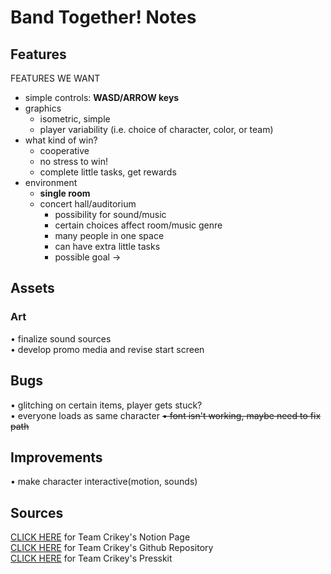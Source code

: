 # Band Together! Notes

## Features
FEATURES WE WANT

- simple controls: **WASD/ARROW keys**
- graphics
    - isometric, simple
    - player variability (i.e. choice of character, color, or team)
- what kind of win?
    - cooperative
    - no stress to win!
    - complete little tasks, get rewards
- environment
    - **single room**
    - concert hall/auditorium
        - possibility for sound/music
        - certain choices affect room/music genre
        - many people in one space
        - can have extra little tasks
        - possible goal →


## Assets
### Art
• finalize sound sources\
• develop promo media and revise start screen



## Bugs
• glitching on certain items, player gets stuck?\
• everyone loads as same character
~~• font isn't working, maybe need to fix path~~



## Improvements
• make character interactive(motion, sounds)


## Sources
[CLICK HERE](https://www.notion.so/Team-One-Crikey-32ae72e14705470e96c71dc56aabdcfc) for Team Crikey's Notion Page\
[CLICK HERE](https://www.notion.so/Team-One-Crikey-32ae72e14705470e96c71dc56aabdcfc) for Team Crikey's Github Repository\
[CLICK HERE](https://www.notion.so/Band-Together-ebfb5559f6a5427a9b4f091011f905ae ) for Team Crikey's Presskit